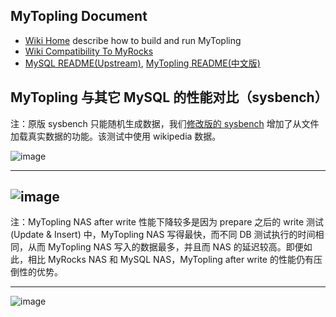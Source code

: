 ## MyTopling Document
* [Wiki Home](https://github.com/topling/mytopling/wiki) describe how to build and run MyTopling
* [Wiki Compatibility To MyRocks](https://github.com/topling/mytopling/wiki/Compatibility-To-MyRocks)
* [MySQL README(Upstream)](README), [MyTopling README(中文版)](README.mytopling-zh_cn.md)

## MyTopling 与其它 MySQL 的性能对比（sysbench）
注：原版 sysbench 只能随机生成数据，我们[修改版的 sysbench](https://github.com/topling/sysbench) 增加了从文件加载真实数据的功能。该测试中使用 wikipedia 数据。

![image](https://user-images.githubusercontent.com/1574991/210158799-ecf947e2-a058-417d-a879-79b35b55728f.png)

---

![image](https://user-images.githubusercontent.com/1574991/210158804-c6faeea7-5d8f-4834-802a-3cca0602c745.png)
---

注：MyTopling NAS after write 性能下降较多是因为 prepare 之后的 write 测试(Update & Insert) 中，MyTopling NAS 写得最快，而不同 DB 测试执行的时间相同，从而 MyTopling NAS 写入的数据最多，并且而 NAS 的延迟较高。即便如此，相比 MyRocks NAS 和 MySQL NAS，MyTopling after write 的性能仍有压倒性的优势。

---

<!-- MyTopling 云原生架构 -->
![image](https://user-images.githubusercontent.com/1574991/210158695-03e3419d-6832-40ce-a736-67a824b7ab16.png)
